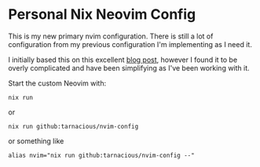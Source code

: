 # Personal Nix Neovim Config

This is my new primary nvim configuration. There is still a lot of
configuration from my previous configuration I'm implementing as I need it.

I initially based this on this excellent [blog post][neovim-nix], however I
found it to be overly complicated and have been simplifying as I've been
working with it.

Start the custom Neovim with:

```
nix run
```

or 

```
nix run github:tarnacious/nvim-config
```

or something like

```
alias nvim="nix run github:tarnacious/nvim-config --"
```

[neovim-nix]: https://primamateJuventusria.github.io/blog/neovim-nix
